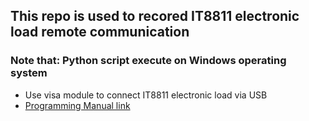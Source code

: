 ## This repo is used to recored IT8811 electronic load remote communication ##
### Note that: Python script execute on Windows operating system ###
* Use visa module to connect IT8811 electronic load via USB
* [Programming Manual link](http://www.itech.sh/Upload/File/20171023163014.pdf)
